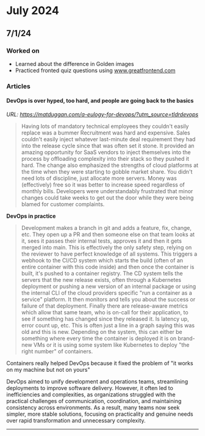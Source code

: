 # July 2024

## 7/1/24

### Worked on

- Learned about the difference in Golden images
- Practiced fronted quiz questions using www.greatfrontend.com

### Articles

#### DevOps is over hyped, too hard, and people are going back to the basics

*URL: https://matduggan.com/a-eulogy-for-devops/?utm_source=tldrdevops*

> Having lots of mandatory technical employees they couldn't easily replace was a bummer
> Recruitment was hard and expensive.
> Sales couldn't easily inject whatever last-minute deal requirement they had into the release cycle since that was often set it stone.
> It provided an amazing opportunity for SaaS vendors to inject themselves into the process by offloading complexity into their stack so they pushed it hard.
> The change also emphasized the strengths of cloud platforms at the time when they were starting to gobble market share. You didn't need lots of discipline, just allocate more servers.
> Money was (effectively) free so it was better to increase speed regardless of monthly bills.
> Developers were understandably frustrated that minor changes could take weeks to get out the door while they were being blamed for customer complaints.

**DevOps in practice**

> Development makes a branch in git and adds a feature, fix, change, etc.
> They open up a PR and then someone else on that team looks at it, sees it passes their internal tests, approves it and then it gets merged into main. This is effectively the only safety step, relying on the reviewer to have perfect knowledge of all systems.
> This triggers a webhook to the CI/CD system which starts the build (often of an entire container with this code inside) and then once the container is built, it's pushed to a container registry.
> The CD system tells the servers that the new release exists, often through a Kubernetes deployment or pushing a new version of an internal package or using the internal CLI of the cloud providers specific "run a container as a service" platform. It then monitors and tells you about the success or failure of that deployment.
> Finally there are release-aware metrics which allow that same team, who is on-call for their application, to see if something has changed since they released it. Is latency up, error count up, etc. This is often just a line in a graph saying this was old and this is new.
> Depending on the system, this can either be something where every time the container is deployed it is on brand-new VMs or it is using some system like Kubernetes to deploy "the right number" of containers.

Containers really helped DevOps because it fixed the problem of "it works on my machine but not on yours"

DevOps aimed to unify development and operations teams, streamlining deployments to improve software delivery. However, it often led to inefficiencies and complexities, as organizations struggled with the practical challenges of communication, coordination, and maintaining consistency across environments. As a result, many teams now seek simpler, more stable solutions, focusing on practicality and genuine needs over rapid transformation and unnecessary complexity.

---